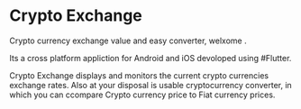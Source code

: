 # Crypto Exchange

Crypto currency exchange value and easy converter, welxome
.

Its a cross platform appliction for Android and iOS devoloped using #Flutter.

Crypto Exchange displays and monitors the current crypto currencies exchange rates. Also at your disposal is usable cryptocurrency converter, in which you can ccompare Crypto currency price to Fiat currency prices.

